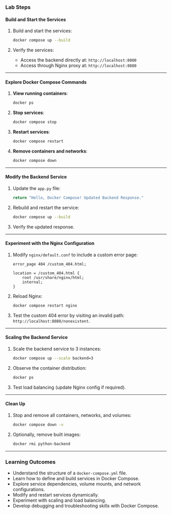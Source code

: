 
### **Lab Steps**



#### **Build and Start the Services**
1. Build and start the services:
   ```bash
   docker compose up --build
   ```

2. Verify the services:
   - Access the backend directly at: `http://localhost:8000`
   - Access through Nginx proxy at: `http://localhost:8080`

---

#### **Explore Docker Compose Commands**
1. **View running containers**:
   ```bash
   docker ps
   ```

2. **Stop services**:
   ```bash
   docker compose stop
   ```

3. **Restart services**:
   ```bash
   docker compose restart
   ```

4. **Remove containers and networks**:
   ```bash
   docker compose down
   ```

---

#### **Modify the Backend Service**
1. Update the `app.py` file:
   ```python
   return "Hello, Docker Compose! Updated Backend Response."
   ```

2. Rebuild and restart the service:
   ```bash
   docker compose up --build
   ```

3. Verify the updated response.

---

#### **Experiment with the Nginx Configuration**
1. Modify `nginx/default.conf` to include a custom error page:
   ```nginx
   error_page 404 /custom_404.html;

   location = /custom_404.html {
       root /usr/share/nginx/html;
       internal;
   }
   ```

2. Reload Nginx:
   ```bash
   docker compose restart nginx
   ```

3. Test the custom 404 error by visiting an invalid path: `http://localhost:8080/nonexistent`.

---

#### **Scaling the Backend Service**
1. Scale the backend service to 3 instances:
   ```bash
   docker compose up --scale backend=3
   ```

2. Observe the container distribution:
   ```bash
   docker ps
   ```

3. Test load balancing (update Nginx config if required).

---

#### **Clean Up**
1. Stop and remove all containers, networks, and volumes:
   ```bash
   docker compose down -v
   ```

2. Optionally, remove built images:
   ```bash
   docker rmi python-backend
   ```

---

### **Learning Outcomes**
- Understand the structure of a `docker-compose.yml` file.
- Learn how to define and build services in Docker Compose.
- Explore service dependencies, volume mounts, and network configurations.
- Modify and restart services dynamically.
- Experiment with scaling and load balancing.
- Develop debugging and troubleshooting skills with Docker Compose.
